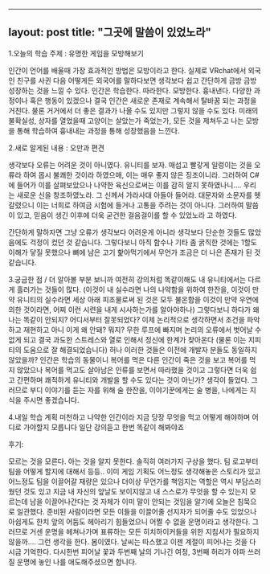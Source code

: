 
---
layout: post
title: "그곳에 말씀이 있었노라"
---

1.오늘의 학습 주제 : 유명한 게임을 모방해보기

인간이 언어를 배울때 가장 효과적인 방법은 모방이라고 한다.
실제로 VRchat에서 외국인 친구를 사귄 다음 어떻게든 외국어를 말하다보면 생각보다 쉽고 간단하게 금방 금방 성장하는 것을 느낄 수 있다.
인간은 학습한다. 따라한다. 모방한다. 흉내낸다. 다양한 과정이나 혹은 행동이 있겠으나 결국 인간은 새로운 존재로 계속해서 탈바꿈 되는 과정을 거친다.
물론 거거에서 더 좋은 결과가 나올 수도 있지만 그렇지 않을 수도 있다.
미래의 불확실성, 상자를 열었을때 고양이는 살았는가 죽었는가, 모든 것을 제쳐두고 나는 모방을 통해 학습하여 흉내내는 과정을 통해 성장했음을 느낀다.

2.새로 알게된 내용 : 오만과 편견

생각보다 오류는 어려운 것이 아니였다.
유니티를 보자. 매섭고 빨갛게 일렁이는 것을 오류라 하여 몹시 불쾌한 것이라 하였으매, 이는 매우 좋지 않은 징조이니라.
그러하여 C#에 들어가 이를 살펴보았으나 나약한 육신으로써는 이를 감히 알지 못하였나니.... 우리는 새로운 신을 창조하였노라.
그 신께서 가라사대 아들아 들어라. 대문자와 소문자를 헷갈렸으니 이는 너희로 하여금 시험에 들거나 고통을 주려는 것이 아니다.
그러하여 말씀이 있고, 믿음이 생긴 이후에 더욱 굳건한 걸음걸이를 할 수 있었노라 고 하였다.

간단하게 말하자면 그냥 오류가 생각보다 어려운게 아니라 생각보다 단순한 것들도 많았음에도 걱정이 컸던 것 같습니다.
그렇다보니 아직 함수나 기타 좀 굵직한 것에는 1할도 이해가 닿질 못했으나 뼈에 남은 고기 핥아먹기에서 무언가 조금은 더 나은 존재가 된 것 같습니다.

3.궁금한 점 / 더 알아볼 부분
보니까 여전히 강의처럼 똑같이해도 내 유니티에서는 다르게 흘러가는 것들이 많다. (이것이 내 실수라면 나의 나약함을 위하여 한잔을, 이것이 만약 유니티의 실수라면 세상 아래 피조물로써 된 것은 모두 불온함을
이것이 만약 우연에 의한 것이라면, 어찌 이런 시련을 내게 시사하는가를 알아야하나) 그렇다보니 하다가 왜 나는 똑같이 안되지? 어디서부터 잘못되었다? 이제 논리적으로 생각하면서 조건을 파악하고 재현하고
아니 이게 왜 안돼? 뭐지? 무한 루프에 빠지며 논리의 오류에서 벗어날 수 없게 되고 결국 과도한 스트레스와 열로 인해서 정신에 한계가 찾아온다
(물론 이는 지피티의 도움으로 잘 해결되었습니다)
허나 이러한 것들은 이전에 개발자 분들도 동일하지 않았을까? 인간은 학습의 동물이니 복어를 먹은 다른 인간이 죽은 것을 보고 복어를 먹지 않았으나
복어를 먹고도 살아남은 인류를 보면서 따라했을 것이고 그렇다면 더욱 쉽고 간편하며 쾌적하게 유니티와 개발을 할 수도 있다는 것이 아닌가? 생각이 들었다.
그러므로 부디 이야기를 듣는 자를 위해 술 한잔을, 이야기꾼에게는 술 병을, 나에게는 지식을 주시면 좋겠습니다.

4.내일 학습 계획
미천하고 나약한 인간이라 지금 당장 무엇을 먹고 어떻게 해야하며 어디로 가야할지 모릅니다 일단 강의듣고 한번 똑같이 해봐야죠

후기:

모르는 것을 모른다. 아는 것을 알지 못한다.
솔직히 여러가지 구상을 했다. 팀 로고부터 팀을 어떻게 할지에 대해서 등등..
이미 게임 기획도 어느정도 생각해놓은 스토리가 있고 어느정도 팀을 이끌어갈 재량은 있으나 더이상 무언가를 책임지는 역할은 역시 부담스러웠던 것도 있고
지금 내 자신의 앞날도 보이지않고 내 스스로가 무엇을 할 수 있는지 모르는데 남을 이끌어나간다는 것 자체가 이미 말이 안되는 것임을 알기에 오늘은 침묵으로 일관했다.
준비된 사람이라면 모든 이들을 이끌어줄 선지자가 되어줄 수도 있었으나 아쉽게도 한치 앞의 어둠도 헤아리기 힘들었으니 어쩔 수 없을 운명이라고 생각한다.
그러므로 거센 운명을 헤쳐나가며 표류하는 모든 히치하이커들을 위한 지침서가 필요하지 않을까.... 그런 생각을 한다.
봄이였다. 날씨는 따스했고 이젠 계절이 피어나는 것을 다시금 기억한다. 다시한번 피어날 꽃과 두번째 날의 기나긴 여정, 3번째 허리가 아파 쓰러질 운명에 놓인 나를 애도해주셨으면 합니다.
